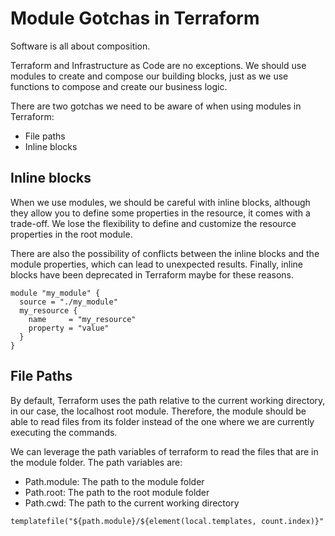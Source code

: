 # Module Gotchas in Terraform

Software is all about composition.

Terraform and Infrastructure as Code are no exceptions. We should use modules to create and compose our building blocks,
just as we use functions to compose and create our business logic.

There are two gotchas we need to be aware of when using modules in Terraform:

- File paths
- Inline blocks

## Inline blocks

When we use modules, we should be careful with inline blocks, although they allow you to define some properties in the
resource, it comes with a trade-off.
We lose the flexibility to define and customize the resource properties in the root module.

There are also the possibility of conflicts between the inline blocks and the module properties, which can lead to
unexpected results.
Finally, inline blocks have been deprecated in Terraform maybe for these reasons.

```hcl
module "my_module" {
  source = "./my_module"
  my_resource {
    name     = "my_resource"
    property = "value"
  }
}
```

## File Paths

By default, Terraform uses the path relative to the current working directory, in our case, the localhost root module.
Therefore, the module should be able to read files from its folder instead of the one where we are currently executing
the commands.

We can leverage the path variables of terraform to read the files that are in the module folder. The path variables are:

- Path.module: The path to the module folder
- Path.root: The path to the root module folder
- Path.cwd: The path to the current working directory

```hcl
templatefile("${path.module}/${element(local.templates, count.index)}"
```